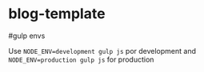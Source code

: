 blog-template
=============

#gulp envs

Use `NODE_ENV=development gulp js` por development and `NODE_ENV=production gulp js` for production
